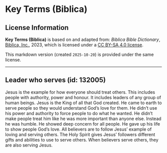 # Key Terms (Biblica)

## License Information

**Key Terms (Biblica)** is based on and adapted from: _Biblica Bible Dictionary_, [Biblica, Inc.](https://www.biblica.com/), 2023, which is licensed under a [CC BY-SA 4.0 license](https://creativecommons.org/licenses/by-sa/4.0/legalcode.en).

This markdown version (created `2025-10-20`) is provided under the same license.



--------------------------------

## Leader who serves (id: 132005)

Jesus is the example for how everyone should treat others. This includes people with authority, power and honour. It includes leaders of any group of human beings. Jesus is the King of all that God created. He came to earth to serve people so they would understand God’s love for them. He didn’t use his power and authority to force people to do what he wanted. He didn’t make people treat him like he was more important than anyone else. Instead he was humble. He showed deep concern for all people. He gave up his life to show people God’s love. All believers are to follow Jesus’ example of loving and serving others. The Holy Spirit gives Jesus’ followers different gifts and abilities to use to serve others. When believers serve others, they are also serving Jesus.


